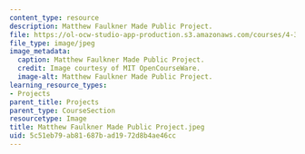 ```yaml
---
content_type: resource
description: Matthew Faulkner Made Public Project.
file: https://ol-ocw-studio-app-production.s3.amazonaws.com/courses/4-301-introduction-to-the-visual-arts-spring-2007/5c51eb79ab81687bad1972d8b4ae46cc_MatthewFaulknerMadePublicProject.jpeg
file_type: image/jpeg
image_metadata:
  caption: Matthew Faulkner Made Public Project.
  credit: Image courtesy of MIT OpenCourseWare.
  image-alt: Matthew Faulkner Made Public Project.
learning_resource_types:
- Projects
parent_title: Projects
parent_type: CourseSection
resourcetype: Image
title: Matthew Faulkner Made Public Project.jpeg
uid: 5c51eb79-ab81-687b-ad19-72d8b4ae46cc
---
```

